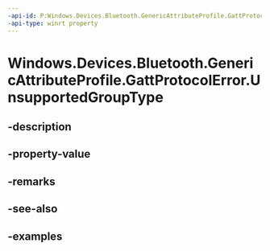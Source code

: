 ```yaml
---
-api-id: P:Windows.Devices.Bluetooth.GenericAttributeProfile.GattProtocolError.UnsupportedGroupType
-api-type: winrt property
---
```


<!-- Property syntax.
public byte UnsupportedGroupType { get; }
-->

# Windows.Devices.Bluetooth.GenericAttributeProfile.GattProtocolError.UnsupportedGroupType

## -description

## -property-value

## -remarks

## -see-also

## -examples

